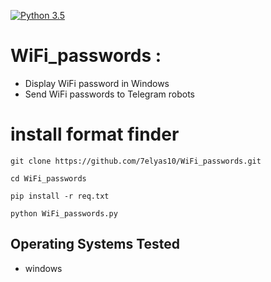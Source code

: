 [![Python 3.5](https://img.shields.io/badge/Python-3.5-yellow.svg)](http://www.python.org/download/)
# WiFi_passwords :
- Display WiFi password in Windows  
- Send WiFi passwords to Telegram robots

# install format finder
```
git clone https://github.com/7elyas10/WiFi_passwords.git

cd WiFi_passwords

pip install -r req.txt

python WiFi_passwords.py

```

## Operating Systems Tested
- windows

